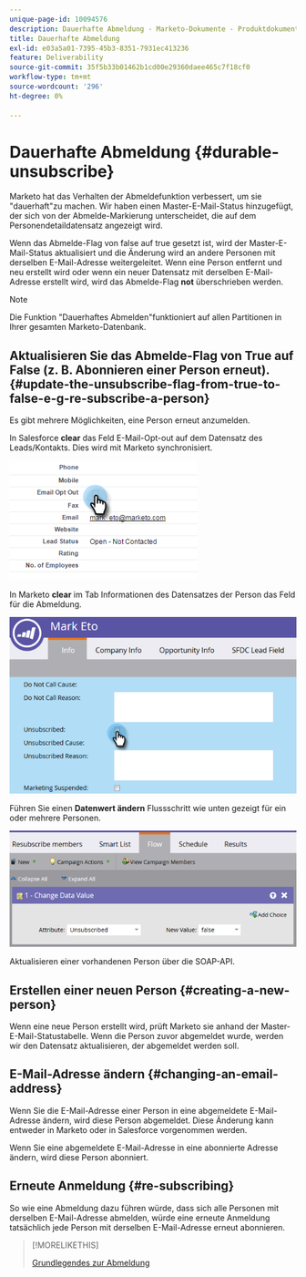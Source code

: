 ```yaml
---
unique-page-id: 10094576
description: Dauerhafte Abmeldung - Marketo-Dokumente - Produktdokumentation
title: Dauerhafte Abmeldung
exl-id: e03a5a01-7395-45b3-8351-7931ec413236
feature: Deliverability
source-git-commit: 35f5b33b01462b1cd00e29360daee465c7f18cf0
workflow-type: tm+mt
source-wordcount: '296'
ht-degree: 0%

---
```


# Dauerhafte Abmeldung {#durable-unsubscribe}

Marketo hat das Verhalten der Abmeldefunktion verbessert, um sie &quot;dauerhaft&quot;zu machen. Wir haben einen Master-E-Mail-Status hinzugefügt, der sich von der Abmelde-Markierung unterscheidet, die auf dem Personendetaildatensatz angezeigt wird.

Wenn das Abmelde-Flag von false auf true gesetzt ist, wird der Master-E-Mail-Status aktualisiert und die Änderung wird an andere Personen mit derselben E-Mail-Adresse weitergeleitet. Wenn eine Person entfernt und neu erstellt wird oder wenn ein neuer Datensatz mit derselben E-Mail-Adresse erstellt wird, wird das Abmelde-Flag **not** überschrieben werden.

>[!NOTE]
>
>Die Funktion &quot;Dauerhaftes Abmelden&quot;funktioniert auf allen Partitionen in Ihrer gesamten Marketo-Datenbank.

## Aktualisieren Sie das Abmelde-Flag von True auf False (z. B. Abonnieren einer Person erneut). {#update-the-unsubscribe-flag-from-true-to-false-e-g-re-subscribe-a-person}

Es gibt mehrere Möglichkeiten, eine Person erneut anzumelden.

In Salesforce **clear** das Feld E-Mail-Opt-out auf dem Datensatz des Leads/Kontakts. Dies wird mit Marketo synchronisiert.

![](assets/one.png)

In Marketo **clear** im Tab Informationen des Datensatzes der Person das Feld für die Abmeldung.

![](assets/two.png)

Führen Sie einen **Datenwert ändern** Flussschritt wie unten gezeigt für ein oder mehrere Personen.

![](assets/three.png)

Aktualisieren einer vorhandenen Person über die SOAP-API.

## Erstellen einer neuen Person {#creating-a-new-person}

Wenn eine neue Person erstellt wird, prüft Marketo sie anhand der Master-E-Mail-Statustabelle. Wenn die Person zuvor abgemeldet wurde, werden wir den Datensatz aktualisieren, der abgemeldet werden soll.

## E-Mail-Adresse ändern {#changing-an-email-address}

Wenn Sie die E-Mail-Adresse einer Person in eine abgemeldete E-Mail-Adresse ändern, wird diese Person abgemeldet. Diese Änderung kann entweder in Marketo oder in Salesforce vorgenommen werden.

Wenn Sie eine abgemeldete E-Mail-Adresse in eine abonnierte Adresse ändern, wird diese Person abonniert.

## Erneute Anmeldung {#re-subscribing}

So wie eine Abmeldung dazu führen würde, dass sich alle Personen mit derselben E-Mail-Adresse abmelden, würde eine erneute Anmeldung tatsächlich jede Person mit derselben E-Mail-Adresse erneut abonnieren.

>[!MORELIKETHIS]
>
>[Grundlegendes zur Abmeldung](/help/marketo/product-docs/email-marketing/deliverability/understanding-unsubscribe.md)
